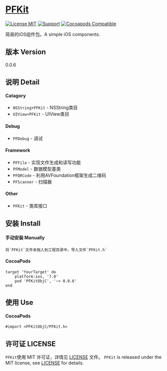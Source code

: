 [PFKit](https://github.com/PFei-He/PFKitObjC)
===

[![License MIT](https://img.shields.io/badge/license-MIT-green.svg)](https://raw.githubusercontent.com/PFei-He/PFKitObjC/master/LICENSE)
[![Support](https://img.shields.io/badge/support-iOS%207%2B%20-blue.svg?style=flat)](https://www.apple.com/nl/ios/)
[![Cocoapods Compatible](https://img.shields.io/cocoapods/v/PFKitObjC.svg)](https://img.shields.io/cocoapods/v/PFKitObjC.svg)

简易的iOS组件包。A simple iOS components.

版本 Version
---
0.0.6

说明 Detail
---
#### Catagory
* `NSString+PFKit`      - NSString类目
* `UIView+PFKit`        - UIView类目

#### Debug
* `PFDebug`             - 调试

#### Framework
* `PFFile`              - 实现文件生成和读写功能
* `PFModel`             - 数据模型基类
* `PFQRCode`            - 利用AVFoundation框架生成二维码
* `PFScanner`           - 扫描器
 
#### Other
* `PFKit`               - 类库接口

安装 Install
--- 
#### 手动安装 Manually
```
将`PFKit`文件夹拖入到工程目录中，导入文件`PFKit.h`
```

#### CocoaPods
```
target 'YourTarget' do
    platform:ios, '7.0'
    pod 'PFKitObjC', '~> 0.0.6'
end
```

使用 Use
---
#### CocoaPods
```
#import <PFKitObjC/PFKit.h>
```
 
许可证 LICENSE
---
`PFKit`使用 MIT 许可证，详情见 [LICENSE](https://raw.githubusercontent.com/PFei-He/PFKitObjC/master/LICENSE) 文件。
`PFKit` is released under the MIT license, see [LICENSE](https://raw.githubusercontent.com/PFei-He/PFKitObjC/master/LICENSE) for details.
